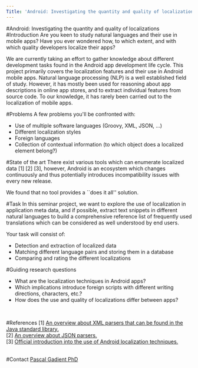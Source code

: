 ```yaml
---
Title: 'Android: Investigating the quantity and quality of localizations'
---
```

#Android: Investigating the quantity and quality of localizations
#Introduction
Are you keen to study natural languages and their use in mobile apps?
Have you ever wondered how, to which extent, and with which quality developers localize their apps?

We are currently taking an effort to gather knowledge about different development tasks found in the Android app development life cycle.
This project primarily covers the localization features and their use in Android mobile apps.
Natural language processing (NLP) is a well established field of study.
However, it has mostly been used for reasoning about app descriptions in online app stores, and to extract individual features from source code.
To our knowledge, it has rarely been carried out to the localization of mobile apps.

#Problems
A few problems you'll be confronted with:

-  Use of multiple software languages (Groovy, XML, JSON, ...)
-  Different localization styles
-  Foreign languages
-  Collection of contextual information (to which object does a localized element belong?)

#State of the art
There exist various tools which can enumerate localized data [1] [2] [3], however, Android is an ecosystem which changes continuously and thus potentially introduces incompatibility issues with every new release.

We found that no tool provides a ``does it all\'' solution.

#Task
In this seminar project, we want to explore the use of localization in application meta data, and if possible, extract text snippets in different natural languages to build a comprehensive reference list of frequently used translations which can be considered as well understood by end users.<br>

Your task will consist of:<br>

-  Detection and extraction of localized data
-  Matching different language pairs and storing them in a database
-  Comparing and rating the different localizations

#Guiding research questions

-  What are the localization techniques in Android apps?
-  Which implications introduce foreign scripts with different writing directions, characters, etc.?
-  How does the use and quality of localizations differ between apps?
<br>

#References
[1] [An overview about XML parsers that can be found in the Java standard library.](https://www.tutorialspoint.com/java_xml/java_xml_parsers.htm)<br>
[2] [An overview about JSON parsers.](https://stackoverflow.com/questions/2591098/how-to-parse-json-in-java)<br>
[3] [Official introduction into the use of Android localization techniques.](https://developer.android.com/guide/topics/resources/localization)
<br><br>

#Contact 
[Pascal Gadient PhD](%base_url%/staff/PascalGadient)

